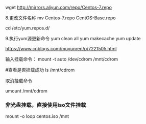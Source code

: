 wget http://mirrors.aliyun.com/repo/Centos-7.repo

8.更改文件名称
mv Centos-7.repo CentOS-Base.repo

cd /etc/yum.repos.d/

9.执行yum源更新命令 
yum clean all 
yum makecache 
yum update 


https://www.cnblogs.com/muyunren/p/7221505.html

输入挂载命令：
mount -t auto /dev/cdrom /mnt/cdrom

#查看是否挂载成功
ls /mnt/cdrom

取消挂载命令


  umount /mnt/cdrom



### 非光盘挂载，直接使用iso文件挂载
mount -o loop centos.iso /mnt  